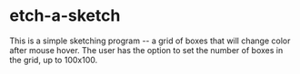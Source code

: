 # etch-a-sketch
This is a simple sketching program -- a grid of boxes that will change color after mouse hover. 
The user has the option to set the number of boxes in the grid, up to 100x100. 